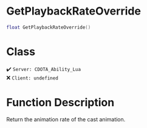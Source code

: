 # GetPlaybackRateOverride
```lua
float GetPlaybackRateOverride()
```
# Class
✔️ `Server: CDOTA_Ability_Lua`  
❌ `Client: undefined`  

# Function Description
Return the animation rate of the cast animation.
